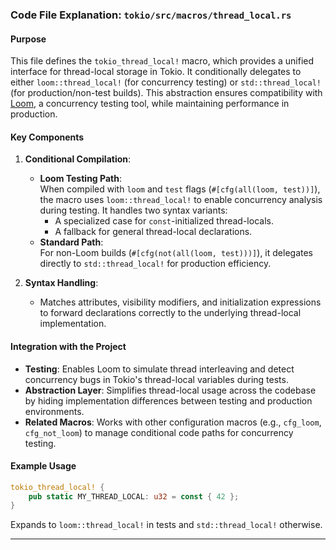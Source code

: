 ### Code File Explanation: `tokio/src/macros/thread_local.rs`

#### Purpose
This file defines the `tokio_thread_local!` macro, which provides a unified interface for thread-local storage in Tokio. It conditionally delegates to either `loom::thread_local!` (for concurrency testing) or `std::thread_local!` (for production/non-test builds). This abstraction ensures compatibility with [Loom](https://github.com/tokio-rs/loom), a concurrency testing tool, while maintaining performance in production.

#### Key Components
1. **Conditional Compilation**:
   - **Loom Testing Path**:  
     When compiled with `loom` and `test` flags (`#[cfg(all(loom, test))]`), the macro uses `loom::thread_local!` to enable concurrency analysis during testing. It handles two syntax variants:
     - A specialized case for `const`-initialized thread-locals.
     - A fallback for general thread-local declarations.
   - **Standard Path**:  
     For non-Loom builds (`#[cfg(not(all(loom, test)))]`), it delegates directly to `std::thread_local!` for production efficiency.

2. **Syntax Handling**:
   - Matches attributes, visibility modifiers, and initialization expressions to forward declarations correctly to the underlying thread-local implementation.

#### Integration with the Project
- **Testing**: Enables Loom to simulate thread interleaving and detect concurrency bugs in Tokio's thread-local variables during tests.
- **Abstraction Layer**: Simplifies thread-local usage across the codebase by hiding implementation differences between testing and production environments.
- **Related Macros**: Works with other configuration macros (e.g., `cfg_loom`, `cfg_not_loom`) to manage conditional code paths for concurrency testing.

#### Example Usage
```rust
tokio_thread_local! {
    pub static MY_THREAD_LOCAL: u32 = const { 42 };
}
```
Expands to `loom::thread_local!` in tests and `std::thread_local!` otherwise.

---

